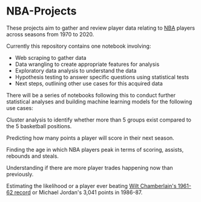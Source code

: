 # NBA-Projects

These projects aim to gather and review player data relating to [NBA](www.nba.com) players across seasons from 1970 to 2020. 

Currently this repository contains one notebook involving:
* Web scraping to gather data
* Data wrangling to create appropriate features for analysis
* Exploratory data analysis to understand the data
* Hypothesis testing to answer specific questions using statistical tests
* Next steps, outlining other use cases for this acquired data

There will be a series of notebooks following this to conduct further statistical analyses and building machine learning models for the following use cases:

Cluster analysis to identify whether more than 5 groups exist compared to the 5 basketball positions.

Predicting how many points a player will score in their next season.

Finding the age in which NBA players peak in terms of scoring, assists, rebounds and steals.

Understanding if there are more player trades happening now than previously.

Estimating the likelihood or a player ever beating [Wilt Chamberlain's 1961-62 record](https://en.wikipedia.org/wiki/List_of_National_Basketball_Association_annual_scoring_leaders) or Michael Jordan's 3,041 points in 1986-87. 
